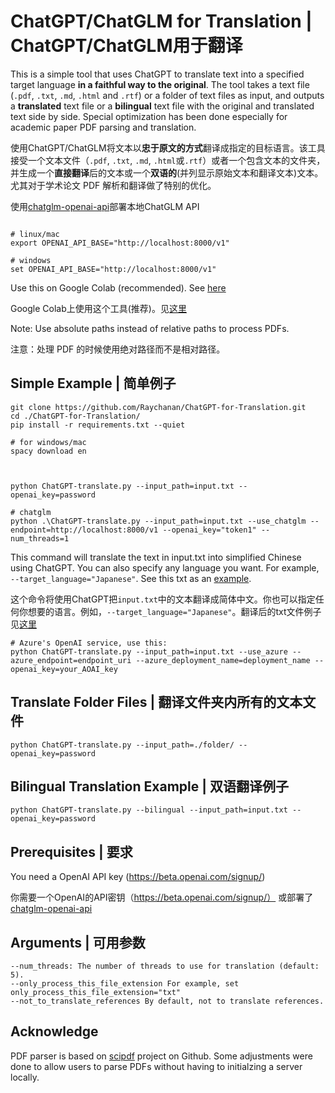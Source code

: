 # ChatGPT/ChatGLM for Translation | ChatGPT/ChatGLM用于翻译
This is a simple tool that uses ChatGPT to translate text into a specified target language **in a faithful way to the original**. The tool takes a text file (`.pdf`, `.txt`, `.md`,  `.html` and `.rtf`) or a folder of text files as input, and outputs a **translated** text file or a **bilingual** text file with the original and translated text side by side. Special optimization has been done especially for academic paper PDF parsing and translation.

使用ChatGPT/ChatGLM将文本以**忠于原文的方式**翻译成指定的目标语言。该工具接受一个文本文件（`.pdf`, `.txt`, `.md`, `.html`或`.rtf`）或者一个包含文本的文件夹，并生成一个**直接翻译**后的文本或一个**双语的**(并列显示原始文本和翻译文本)文本。尤其对于学术论文 PDF 解析和翻译做了特别的优化。

使用[chatglm-openai-api](https://github.com/ninehills/chatglm-openai-api)部署本地ChatGLM API

```

# linux/mac
export OPENAI_API_BASE="http://localhost:8000/v1"

# windows
set OPENAI_API_BASE="http://localhost:8000/v1"

```

Use this on Google Colab (recommended). See [here](https://colab.research.google.com/drive/1_715zHeS3VaZaB9ISyo29Zp-KOTsyP8D#scrollTo=hU-8gsBXAyf0)

Google Colab上使用这个工具(推荐)。见[这里](https://colab.research.google.com/drive/1_715zHeS3VaZaB9ISyo29Zp-KOTsyP8D#scrollTo=hU-8gsBXAyf0)

Note: Use absolute paths instead of relative paths to process PDFs.

注意：处理 PDF 的时候使用绝对路径而不是相对路径。

## Simple Example | 简单例子

```
git clone https://github.com/Raychanan/ChatGPT-for-Translation.git
cd ./ChatGPT-for-Translation/
pip install -r requirements.txt --quiet

# for windows/mac
spacy download en



python ChatGPT-translate.py --input_path=input.txt --openai_key=password

# chatglm
python .\ChatGPT-translate.py --input_path=input.txt --use_chatglm --endpoint=http://localhost:8000/v1 --openai_key="token1" --num_threads=1

```

This command will translate the text in input.txt into simplified Chinese using ChatGPT. You can also specify any language you want. For example, `--target_language="Japanese"`. See this txt as an [example](input_translated.txt).

这个命令将使用ChatGPT把`input.txt`中的文本翻译成简体中文。你也可以指定任何你想要的语言。例如，`--target_language="Japanese"`。翻译后的txt文件例子见[这里](input_translated.txt)


```
# Azure's OpenAI service, use this:
python ChatGPT-translate.py --input_path=input.txt --use_azure --azure_endpoint=endpoint_uri --azure_deployment_name=deployment_name --openai_key=your_AOAI_key
```


## Translate Folder Files | 翻译文件夹内所有的文本文件

`python ChatGPT-translate.py --input_path=./folder/ --openai_key=password`


## Bilingual Translation Example | 双语翻译例子

`python ChatGPT-translate.py --bilingual --input_path=input.txt --openai_key=password`

## Prerequisites | 要求
You need a OpenAI API key (https://beta.openai.com/signup/)

你需要一个OpenAI的API密钥（https://beta.openai.com/signup/）
或部署了[chatglm-openai-api](https://github.com/ninehills/chatglm-openai-api)


## Arguments | 可用参数
```
--num_threads: The number of threads to use for translation (default: 5).
--only_process_this_file_extension For example, set only_process_this_file_extension="txt"
--not_to_translate_references By default, not to translate references.
```

## Acknowledge 
PDF parser is based on [scipdf](https://github.com/titipata/scipdf_parser) project on Github. Some adjustments were done to allow users to parse PDFs without having to initialzing a server locally.

